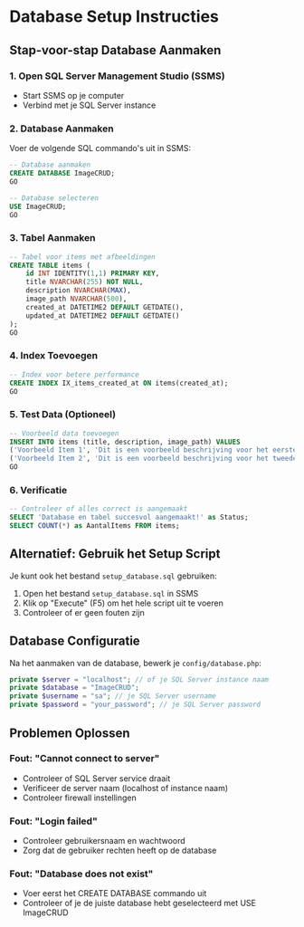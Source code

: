 # Database Setup Instructies

## Stap-voor-stap Database Aanmaken

### 1. Open SQL Server Management Studio (SSMS)
- Start SSMS op je computer
- Verbind met je SQL Server instance

### 2. Database Aanmaken
Voer de volgende SQL commando's uit in SSMS:

```sql
-- Database aanmaken
CREATE DATABASE ImageCRUD;
GO

-- Database selecteren
USE ImageCRUD;
GO
```

### 3. Tabel Aanmaken
```sql
-- Tabel voor items met afbeeldingen
CREATE TABLE items (
    id INT IDENTITY(1,1) PRIMARY KEY,
    title NVARCHAR(255) NOT NULL,
    description NVARCHAR(MAX),
    image_path NVARCHAR(500),
    created_at DATETIME2 DEFAULT GETDATE(),
    updated_at DATETIME2 DEFAULT GETDATE()
);
GO
```

### 4. Index Toevoegen
```sql
-- Index voor betere performance
CREATE INDEX IX_items_created_at ON items(created_at);
GO
```

### 5. Test Data (Optioneel)
```sql
-- Voorbeeld data toevoegen
INSERT INTO items (title, description, image_path) VALUES 
('Voorbeeld Item 1', 'Dit is een voorbeeld beschrijving voor het eerste item.', 'uploads/sample1.jpg'),
('Voorbeeld Item 2', 'Dit is een voorbeeld beschrijving voor het tweede item.', 'uploads/sample2.jpg');
GO
```

### 6. Verificatie
```sql
-- Controleer of alles correct is aangemaakt
SELECT 'Database en tabel succesvol aangemaakt!' as Status;
SELECT COUNT(*) as AantalItems FROM items;
```

## Alternatief: Gebruik het Setup Script

Je kunt ook het bestand `setup_database.sql` gebruiken:

1. Open het bestand `setup_database.sql` in SSMS
2. Klik op "Execute" (F5) om het hele script uit te voeren
3. Controleer of er geen fouten zijn

## Database Configuratie

Na het aanmaken van de database, bewerk je `config/database.php`:

```php
private $server = "localhost"; // of je SQL Server instance naam
private $database = "ImageCRUD";
private $username = "sa"; // je SQL Server username  
private $password = "your_password"; // je SQL Server password
```

## Problemen Oplossen

### Fout: "Cannot connect to server"
- Controleer of SQL Server service draait
- Verificeer de server naam (localhost of instance naam)
- Controleer firewall instellingen

### Fout: "Login failed"
- Controleer gebruikersnaam en wachtwoord
- Zorg dat de gebruiker rechten heeft op de database

### Fout: "Database does not exist"
- Voer eerst het CREATE DATABASE commando uit
- Controleer of je de juiste database hebt geselecteerd met USE ImageCRUD
